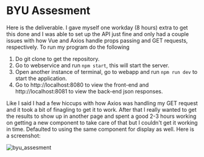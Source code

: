 # BYU Assesment
Here is the deliverable. I gave myself one workday (8 hours) extra to get this done and I was able to set up the API just fine and only had a couple issues with how Vue and Axios handle props passing and GET requests, respectively. To run my program do the following

1. Do git clone to get the repository.
2. Go to webservice and run `npm start`, this will start the server.
3. Open another instance of terminal, go to webapp and run `npm run dev` to start the application.
4. Go to http://localhost:8080 to view the front-end and http://localhost:8081 to view the back-end json responses.

Like I said I had a few hiccups with how Axios was handling my GET request and it took a bit of finagling to get it to work. After that I really wanted to get the results to show up in another page and spent a good 2-3 hours working on getting a new component to take care of that but I couldn't get it working in time. Defaulted to using the same component for display as well. Here is a screenshot:

![byu_assesment](https://user-images.githubusercontent.com/54959043/183534857-112119c3-137a-4722-9bf4-e36d8c67521c.JPG)

